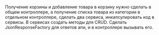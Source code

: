 Получение корзины и добавление товара в корзину нужно сделать в общем контроллере, а получение списка товара из категории в отдельном контроллере, сделать два сервиса, инкапсулировать код в сервисы. В сервисах создать методы для CRUD. Сделать JsonResponseFactory для ответов апи, и в контроллере вызывать его.